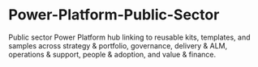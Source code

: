 # Power-Platform-Public-Sector
Public sector Power Platform hub linking to reusable kits, templates, and samples across strategy &amp; portfolio, governance, delivery &amp; ALM, operations &amp; support, people &amp; adoption, and value &amp; finance.
